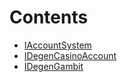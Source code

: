 

# Contents
- [IAccountSystem](IAccountSystem.sol/interface.IAccountSystem.md)
- [IDegenCasinoAccount](IDegenCasinoAccount.sol/interface.IDegenCasinoAccount.md)
- [IDegenGambit](IDegenGambit.sol/interface.IDegenGambit.md)
